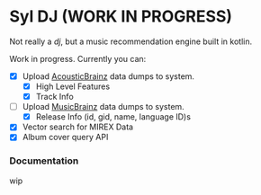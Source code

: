 # Syl DJ (WORK IN PROGRESS)

Not really a *dj*, but a music recommendation engine built in kotlin.

Work in progress. Currently you can:

- [x] Upload [AcousticBrainz](https://acousticbrainz.org/download) data dumps to system. 
  - [x] High Level Features
  - [x] Track Info 
- [ ] Upload [MusicBrainz](https://wiki.musicbrainz.org/Main_Page) data dumps to system.
  - [x] Release Info (id, gid, name, language ID)s
- [x] Vector search for MIREX Data
- [x] Album cover query API

### Documentation
wip